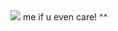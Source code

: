 <img src=https://i.pinimg.com/originals/3e/f8/9d/3ef89d76b91f9c5b98b96f79032d931c.gif>
me if u even care! ^^
